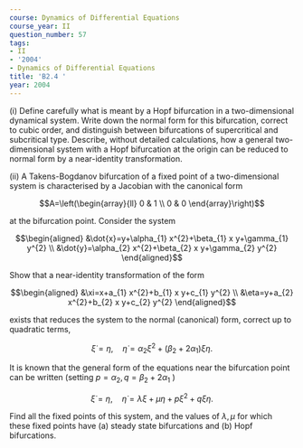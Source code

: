 ```yaml
---
course: Dynamics of Differential Equations
course_year: II
question_number: 57
tags:
- II
- '2004'
- Dynamics of Differential Equations
title: 'B2.4 '
year: 2004
---
```



(i) Define carefully what is meant by a Hopf bifurcation in a two-dimensional dynamical system. Write down the normal form for this bifurcation, correct to cubic order, and distinguish between bifurcations of supercritical and subcritical type. Describe, without detailed calculations, how a general two-dimensional system with a Hopf bifurcation at the origin can be reduced to normal form by a near-identity transformation.

(ii) A Takens-Bogdanov bifurcation of a fixed point of a two-dimensional system is characterised by a Jacobian with the canonical form

$$A=\left(\begin{array}{ll}
0 & 1 \\
0 & 0
\end{array}\right)$$

at the bifurcation point. Consider the system

$$\begin{aligned}
&\dot{x}=y+\alpha_{1} x^{2}+\beta_{1} x y+\gamma_{1} y^{2} \\
&\dot{y}=\alpha_{2} x^{2}+\beta_{2} x y+\gamma_{2} y^{2}
\end{aligned}$$

Show that a near-identity transformation of the form

$$\begin{aligned}
&\xi=x+a_{1} x^{2}+b_{1} x y+c_{1} y^{2} \\
&\eta=y+a_{2} x^{2}+b_{2} x y+c_{2} y^{2}
\end{aligned}$$

exists that reduces the system to the normal (canonical) form, correct up to quadratic terms,

$$\dot{\xi}=\eta, \quad \dot{\eta}=\alpha_{2} \xi^{2}+\left(\beta_{2}+2 \alpha_{1}\right) \xi \eta .$$

It is known that the general form of the equations near the bifurcation point can be written (setting $p=\alpha_{2}, q=\beta_{2}+2 \alpha_{1}$ )

$$\dot{\xi}=\eta, \quad \dot{\eta}=\lambda \xi+\mu \eta+p \xi^{2}+q \xi \eta .$$

Find all the fixed points of this system, and the values of $\lambda, \mu$ for which these fixed points have (a) steady state bifurcations and (b) Hopf bifurcations.